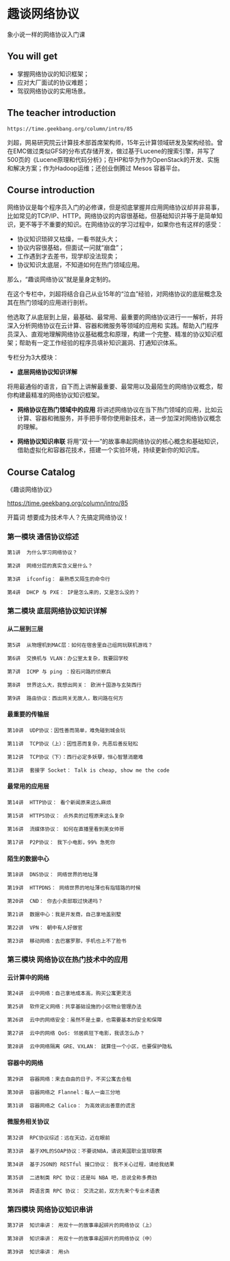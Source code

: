 # 趣谈网络协议

象小说一样的网络协议入门课

## You will get 

+ 掌握网络协议的知识框架；
+ 应对大厂面试的协议难题；
+ 驾驭网络协议的实用场景。

## The teacher introduction

```
https://time.geekbang.org/column/intro/85
```

刘超，网易研究院云计算技术部首席架构师，15年云计算领域研发及架构经验。曾在EMC做过类似GFS的分布式存储开发，做过基于Lucene的搜索引擎，并写了 500页的《Lucene原理和代码分析》；在HP和华为作为OpenStack的开发、实施和解决方案；作为Hadoop运维；还创业倒腾过 Mesos 容器平台。

## Course introduction

网络协议是每个程序员入门的必修课，但是彻底掌握并应用网络协议却并非易事，比如常见的TCP/IP、HTTP。网络协议的内容很基础，但基础知识并等于是简单知识，更不等于不重要的知识。在网络协议的学习过程中，如果你也有这样的感受：

+ 协议知识琐碎又枯燥，一看书就头大；
+ 协议内容很基础，但面试一问就“崩盘”；
+ 工作遇到才去差书，现学却没法现卖；
+ 协议知识太底层，不知道如何在热门领域应用。

那么，“趣谈网络协议”就是量身定制的。

在这个专栏中，刘超将结合自己从业15年的“泣血”经验，对网络协议的底层概念及其在热门领域的应用进行剖析。

他选取了从底层到上层，最基础、最常用、最重要的网络协议进行一一解析，并将深入分析网络协议在云计算、容器和微服务等领域的应用和 实践。帮助入门程序员深入、直观地理解网络协议基础概念和原理，构建一个完整、精准的协议知识框架；帮助有一定工作经验的程序员填补知识漏洞、打通知识体系。

专栏分为3大模块：

+ **底层网络协议知识详解**

将用最通俗的语言，自下而上讲解最重要、最常用以及最陌生的网络协议概念，帮你构建最精准的网络协议知识框架。

+ **网络协议在热门领域中的应用**
将讲述网络协议在当下热门领域的应用，比如云计算、容器和微服务，并手把手带你使用新技术，进一步加深对网络协议概念的理解。

+ **网络协议知识串联**
将用“双十一”的故事串起网络协议的核心概念和基础知识，借助虚拟化和容器花技术，搭建一个实验环境，持续更新你的知识库。

## Course Catalog

《趣谈网络协议》

https://time.geekbang.org/column/intro/85

开篇词  想要成为技术牛人？先搞定网络协议！

### 第一模块  通信协议综述
```
第1讲  为什么学习网络协议？

第2讲  网络分层的真实含义是什么？

第3讲  ifconfig： 最熟悉又陌生的命令行

第4讲  DHCP 与 PXE： IP是怎么来的，又是怎么没的？

```

### 第二模块 底层网络协议知识详解

#### 从二层到三层

```
第5讲  从物理机到MAC层：如何在宿舍里自己组网玩联机游戏？

第6讲  交换机与 VLAN：办公室太复杂，我要回学校

第7讲  ICMP 与 ping ：投石问路的侦察兵

第8讲  世界这么大，我想出网关： 欧洲十国游与玄奘西行

第9讲  路由协议：西出网关无故人，敢问路在何方

```

#### 最重要的传输层

```
第10讲  UDP协议：因性善而简单，难免碰到城会玩

第11讲  TCP协议（上）：因性恶而复杂，先恶后善反轻松

第12讲  TCP协议（下）：西行必定多妖孽，恒心智慧消磨难

第13讲  套接字 Socket： Talk is cheap, show me the code

```

#### 最常用的应用层

```
第14讲  HTTP协议： 看个新闻原来这么麻烦

第15讲  HTTPS协议： 点外卖的过程原来这么复杂

第16讲  流媒体协议： 如何在直播里看到美女帅哥

第17讲  P2P协议： 我下小电影，99% 急死你

```

#### 陌生的数据中心

```
第18讲  DNS协议： 网络世界的地址薄

第19讲  HTTPDNS： 网络世界的地址薄也有指错路的时候

第20讲  CND： 你去小卖部取过快递吗？

第21讲  数据中心：我是开发商，自己拿地盖别墅

第22讲  VPN： 朝中有人好做官

第23讲  移动网络：去巴塞罗那，手机也上不了脸书

```

### 第三模块  网络协议在热门技术中的应用

#### 云计算中的网络

```
第24讲  云中网络：自己拿地成本高，购买公寓更灵活

第25讲  软件定义网络：共享基础设施的小区物业管理办法

第26讲  云中的网络安全：虽然不是土豪，也需要基本的安全和保障

第27讲  云中的网络 QoS: 邻居疯狂下电影，我该怎么办？

第28讲  云中网络隔离 GRE、VXLAN： 就算住一个小区，也要保护隐私

```

#### 容器中的网络
```
第29讲  容器网络：来去自由的日子，不买公寓去合租

第30讲  容器网络之 Flannel：每人一亩三分地

第31讲  容器网络之 Calico： 为高效说出善意的谎言

```

#### 微服务相关协议

```
第32讲  RPC协议综述：远在天边，近在眼前

第33讲  基于XML的SOAP协议：不要说NBA，请说美国职业篮球联赛

第34讲  基于JSON的 RESTful 接口协议： 我不关心过程，请给我结果

第35讲  二进制类 RPC 协议：还是叫 NBA 吧，总说全称多费劲

第36讲  跨语言类 RPC 协议： 交流之前，双方先来个专业术语表

```

### 第四模块  网络协议知识串讲

```
第37讲  知识串讲： 用双十一的故事串起碎片的网络协议（上）

第38讲  知识串讲： 用双十一的故事串起碎片的网络协议（中）

第39讲  知识串讲： 用sh
```


